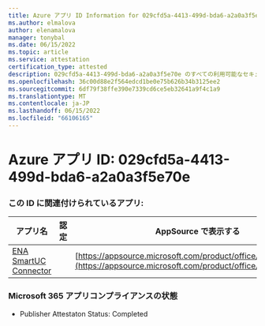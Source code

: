 ```yaml
---
title: Azure アプリ ID Information for 029cfd5a-4413-499d-bda6-a2a0a3f5e70e
ms.author: elmalova
author: elenamalova
manager: tonybal
ms.date: 06/15/2022
ms.topic: article
ms.service: attestation
certification_type: attested
description: 029cfd5a-4413-499d-bda6-a2a0a3f5e70e のすべての利用可能なセキュリティとコンプライアンス情報。
ms.openlocfilehash: 36c00d88e2f564edcd1be0e75b626b34b3125ee2
ms.sourcegitcommit: 6df79f38ffe390e7339cd6ce5eb32641a9f4c1a9
ms.translationtype: MT
ms.contentlocale: ja-JP
ms.lasthandoff: 06/15/2022
ms.locfileid: "66106165"
---
```

# <a name="azure-app-id-029cfd5a-4413-499d-bda6-a2a0a3f5e70e"></a>Azure アプリ ID: 029cfd5a-4413-499d-bda6-a2a0a3f5e70e


### <a name="apps-associated-with-this-id"></a>この ID に関連付けられているアプリ:
| **アプリ名** | **認定** | **AppSource で表示する** |
|--------------|---------------|-----------------------|
| [ENA SmartUC Connector](../forward/WA200003354.md) |  | [https://appsource.microsoft.com/product/office/WA200003354](https://appsource.microsoft.com/product/office/WA200003354) |

### <a name="microsoft-365-app-compliance-status"></a>Microsoft 365 アプリコンプライアンスの状態
- Publisher Attestaton Status: Completed
